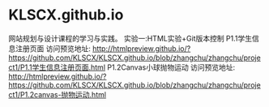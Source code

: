 # KLSCX.github.io

网站规划与设计课程的学习与实践。
实验一:HTML实验+Git版本控制
P1.1学生信息注册页面
访问预览地址:
http://htmlpreview.github.io/?https://github.com/KLSCX/KLSCX.github.io/blob/zhangchu/zhangchu/project1/P1.1学生信息注册页面.html
P1.2Canvas小球抛物运动
访问预览地址:
http://htmlpreview.github.io/?https://github.com/KLSCX/KLSCX.github.io/blob/zhangchu/zhangchu/project1/P1.2canvas-抛物运动.html
